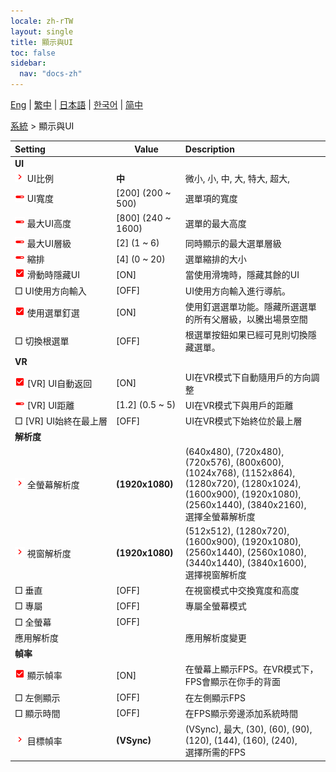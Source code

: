 ```yaml
---
locale: zh-rTW
layout: single
title: 顯示與UI
toc: false
sidebar:
  nav: "docs-zh"
---
```

[Eng](/dancexr/menu/2025.4/system/screen) | [繁中](/tw/dancexr/menu/2025.4/system/screen) | [日本語](/jp/dancexr/menu/2025.4/system/screen) | [한국어](/kr/dancexr/menu/2025.4/system/screen) | [简中](/zh/dancexr/menu/2025.4/system/screen)

[系統](../menu#系統) > 顯示與UI



| Setting | Value | Description |
| :--- | --- | :--- |
|<nobr> <b>UI</b></nobr>|| 
|<nobr><img src="/images/icon/ic_chevron.png" alt="chevron icon"/> UI比例</nobr>| **中** | 微小, 小, 中, 大, 特大, 超大,  |
|<nobr><img src="/images/icon/ic_slider.png" alt="slider icon"/> UI寬度</nobr>| [200] (200 ~ 500) | 選單項的寬度
|<nobr><img src="/images/icon/ic_slider.png" alt="slider icon"/> 最大UI高度</nobr>| [800] (240 ~ 1600) | 選單的最大高度
|<nobr><img src="/images/icon/ic_slider.png" alt="slider icon"/> 最大UI層級</nobr>| [2] (1 ~ 6) | 同時顯示的最大選單層級
|<nobr><img src="/images/icon/ic_slider.png" alt="slider icon"/> 縮排</nobr>| [4] (0 ~ 20) | 選單縮排的大小
|<nobr><img src="/images/icon/ic_check_on.png" alt="check on icon"/> 滑動時隱藏UI</nobr>| [ON] | 當使用滑塊時，隱藏其餘的UI
|<nobr> □ UI使用方向輸入</nobr>| [OFF] | UI使用方向輸入進行導航。
|<nobr><img src="/images/icon/ic_check_on.png" alt="check on icon"/> 使用選單釘選</nobr>| [ON] | 使用釘選選單功能。隱藏所選選單的所有父層級，以騰出場景空間
|<nobr> □ 切換根選單</nobr>| [OFF] | 根選單按鈕如果已經可見則切換隱藏選單。
|<nobr> <b>VR</b></nobr>|| 
|<nobr><img src="/images/icon/ic_check_on.png" alt="check on icon"/> [VR] UI自動返回</nobr>| [ON] | UI在VR模式下自動隨用戶的方向調整
|<nobr><img src="/images/icon/ic_slider.png" alt="slider icon"/> [VR] UI距離</nobr>| [1.2] (0.5 ~ 5) | UI在VR模式下與用戶的距離
|<nobr> □ [VR] UI始終在最上層</nobr>| [OFF] | UI在VR模式下始終位於最上層
|<nobr> <b>解析度</b></nobr>|| 
|<nobr><img src="/images/icon/ic_chevron.png" alt="chevron icon"/> 全螢幕解析度</nobr>| **(1920x1080)** | (640x480), (720x480), (720x576), (800x600), (1024x768), (1152x864), (1280x720), (1280x1024), (1600x900), (1920x1080), (2560x1440), (3840x2160), <br/>選擇全螢幕解析度 |
|<nobr><img src="/images/icon/ic_chevron.png" alt="chevron icon"/> 視窗解析度</nobr>| **(1920x1080)** | (512x512), (1280x720), (1600x900), (1920x1080), (2560x1440), (2560x1080), (3440x1440), (3840x1600), <br/>選擇視窗解析度 |
|<nobr> □ 垂直</nobr>| [OFF] | 在視窗模式中交換寬度和高度
|<nobr> □ 專屬</nobr>| [OFF] | 專屬全螢幕模式
|<nobr> □ 全螢幕</nobr>| [OFF] | 
|<nobr> 應用解析度</nobr>|| 應用解析度變更
|<nobr> <b>幀率</b></nobr>|| 
|<nobr><img src="/images/icon/ic_check_on.png" alt="check on icon"/> 顯示幀率</nobr>| [ON] | 在螢幕上顯示FPS。在VR模式下，FPS會顯示在你手的背面
|<nobr> □ 左側顯示</nobr>| [OFF] | 在左側顯示FPS
|<nobr> □ 顯示時間</nobr>| [OFF] | 在FPS顯示旁邊添加系統時間
|<nobr><img src="/images/icon/ic_chevron.png" alt="chevron icon"/> 目標幀率</nobr>| **(VSync)** | (VSync), 最大, (30), (60), (90), (120), (144), (160), (240), <br/>選擇所需的FPS |
